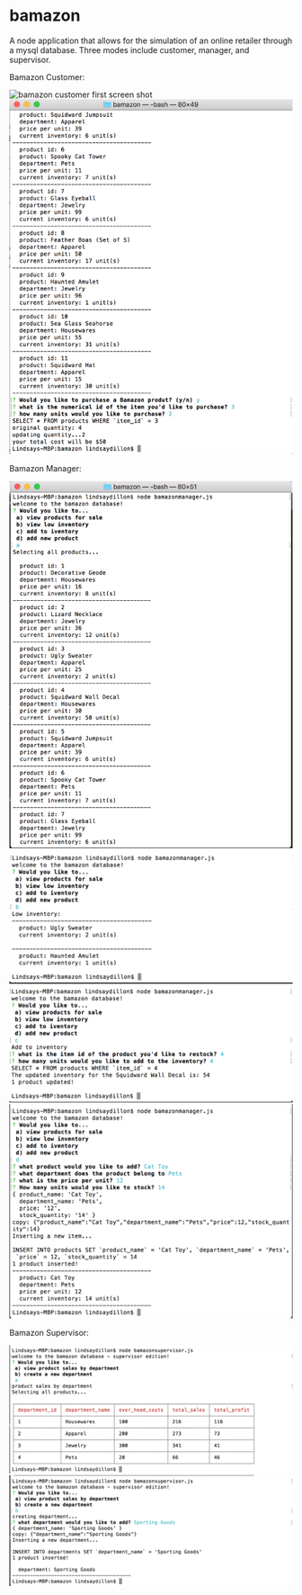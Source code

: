 # bamazon

A node application that allows for the simulation of an online retailer through a mysql database. Three modes include customer, manager, and supervisor. 


Bamazon Customer:

![bamazon customer first screen shot](https://github.com/ldillon16/bamazon/blob/master/bamazoncustomer-screenshot-1.png)
![bamazon customer secong screen shot](https://github.com/ldillon16/bamazon/blob/master/bamazoncustomer-screenshot-2.png)

Bamazon Manager:

![bamazon manager first screen shot](https://github.com/ldillon16/bamazon/blob/master/bamazonmanager-screenshot-1.png)
![bamazon manager second screen shot](https://github.com/ldillon16/bamazon/blob/master/bamazonmanager-screenshot-2.png)
![bamazon manager third screen shot](https://github.com/ldillon16/bamazon/blob/master/bamazonmanager-screenshot-3.png)
![bamazon manager fourth screen shot](https://github.com/ldillon16/bamazon/blob/master/bamazonmanager-screenshot-4.png)

Bamazon Supervisor:

![bamazon manager first screen shot](https://github.com/ldillon16/bamazon/blob/master/bamazonsupervisor-screenshot-1.png)
![bamazon manager second screen shot](https://github.com/ldillon16/bamazon/blob/master/bamazonsupervisor-screenshot-2.png)
